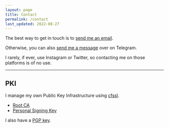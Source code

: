 ```yaml
---
layout: page
title: Contact
permalink: /contact
last_updated: 2022-08-27
---
```


The best way to get in touch is to [send me an email](mailto:me@adityaruplaha.me).

Otherwise, you can also [send me a message](https://t.me/adityaruplaha) over on Telegram.

I rarely, if ever, use Instagram or Twitter, so contacting me on those platforms is of no use.


---
## PKI

I manage my own Public Key Infrastructure using [cfssl](https://github.com/cloudflare/cfssl).

- [Root CA](/assets/pki/rootca-adityaruplaha.pem)
- [Personal Signing Key](/assets/pki/signing-adityaruplaha.pem)

I also have a [PGP key](/assets/pki/pgpkey-adityaruplaha.asc).